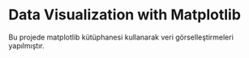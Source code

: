 # Data Visualization with Matplotlib

Bu projede matplotlib kütüphanesi kullanarak veri görselleştirmeleri yapılmıştır.
